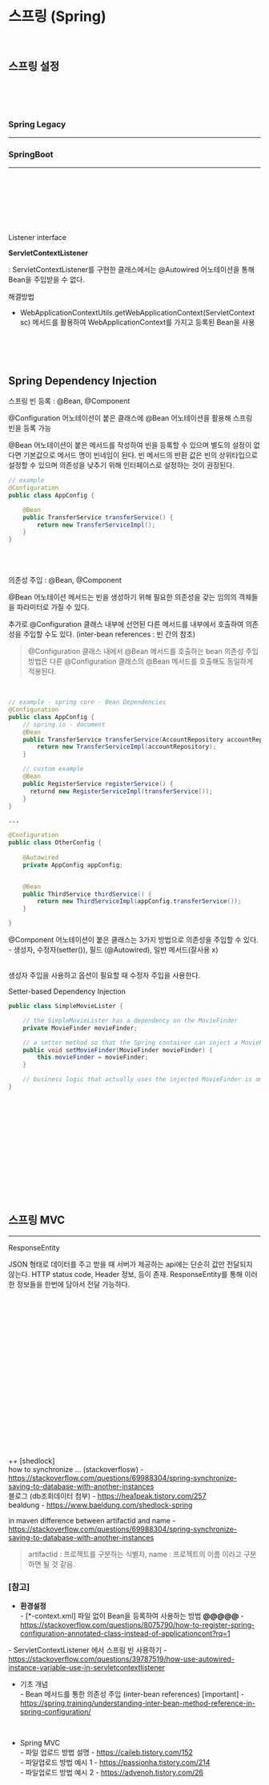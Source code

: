 # 스프링 (Spring)

<br>

## 스프링 설정

<br><br><br>

### Spring Legacy
---


### SpringBoot
---


<br><br><br>
<br><br><br>

Listener interface

**ServletContextListener**

: ServletContextListener를 구현한 클래스에서는 @Autowired 어노테이션을 통해 Bean을 주입받을 수 없다.


해결방법
* WebApplicationContextUtils.getWebApplicationContext(ServletContext sc) 메서드를 활용하여 WebApplicationContext를 가지고 등록된 Bean을 사용



<br><br><br>

## Spring Dependency Injection

스프링 빈 등록 : @Bean, @Component

@Configuration 어노테이션이 붙은 클래스에 @Bean 어노테이션을 활용해 스프링 빈을 등록 가능

@Bean 어노테이션이 붙은 메서드를 작성하여 빈을 등록할 수 있으며 별도의 설정이 없다면 기본값으로 메서드 명이 빈네임이 된다. 빈 메서드의 반환 값은 빈의 상위타입으로 설정할 수 있으며 의존성을 낮추기 위해 인터페이스로 설정하는 것이 권장된다.


``` java
// example
@Configuration
public class AppConfig {

    @Bean
    public TransferService transferService() {
        return new TransferServiceImpl();
    }
}

```
<br><br>

의존성 주입 : @Bean, @Component

@Bean 어노테이션 메서드는 빈을 생성하기 위해 필요한 의존성을 갖는 임의의 객체들을 파라미터로 가질 수 있다.

추가로 @Configuration 클래스 내부에 선언된 다른 메서드를 내부에서 호출하여 의존성을 주입할 수도 있다. (inter-bean references : 빈 간의 참조)
<br>
> @Configuration 클래스 내에서 @Bean 메서드를 호출하는 bean 의존성 주입방법은 다른 @Configuration 클래스의 @Bean 메서드를 호출해도 동일하게 적용된다.

<br>

``` java
// example - spring core - Bean Dependencies
@Configuration
public class AppConfig {
    // spring.io - document
    @Bean
    public TransferService transferService(AccountRepository accountRepository) {
        return new TransferServiceImpl(accountRepository);
    }

    // custom example
    @Bean
    public RegisterService registerService() {
      returnd new RegisterServiceImpl(transferService());
    }
}

...

@Configuration
public class OtherConfig {
    
    @Autowired
    private AppConfig appConfig;


    @Bean
    public ThirdService thirdService() {
        return new ThirdServiceImpl(appConfig.transferService());
    }

}

```

@Component 어노테이션이 붙은 클래스는 3가지 방법으로 의존성을 주입할 수 있다. - 생성자, 수정자(setter()), 필드 (@Autowired), 일반 메서드(잘사용 x)

<br>
생성자 주입을 사용하고 옵션이 필요할 때 수정자 주입을 사용한다.

Setter-based Dependency Injection

``` java 
public class SimpleMovieLister {

    // the SimpleMovieLister has a dependency on the MovieFinder
    private MovieFinder movieFinder;

    // a setter method so that the Spring container can inject a MovieFinder
    public void setMovieFinder(MovieFinder movieFinder) {
        this.movieFinder = movieFinder;
    }

    // business logic that actually uses the injected MovieFinder is omitted...
}
```


<br><br><br>




<br><br><br>
<br><br><br>

<br>

## 스프링 MVC 
---

ResponseEntity

JSON 형태로 데이터를 주고 받을 때 서버가 제공하는 api에는 단순히 값만 전달되지 않는다.
HTTP status code, Header 정보, 등이 존재.
ResponseEntity를 통해 이러한 정보들을 한번에 담아서 전달 가능하다.

<br><br><br>
<br><br><br>
<br><br><br>
<br><br><br>
<br><br><br>
<br><br><br>


++
[shedlock] <br>
how to synchronize ... (stackoverflosw) - https://stackoverflow.com/questions/69988304/spring-synchronize-saving-to-database-with-another-instances <br>
블로그 (db조회데이터 첨부) - https://hea1peak.tistory.com/257 <br>
bealdung - https://www.baeldung.com/shedlock-spring <br>

in maven
difference between artifactid and name - https://stackoverflow.com/questions/69988304/spring-synchronize-saving-to-database-with-another-instances <br>

> artifactid : 프로젝트를 구분하는 식별자, name : 프로젝트의 이름 이라고 구분하면 될 것 같음.

### [참고] <br>

  * **환경설정** <br>
  *-* [*-context.xml] 파일 없이 Bean을 등록하여 사용하는 방법 **@@@@@** - https://stackoverflow.com/questions/8075790/how-to-register-spring-configuration-annotated-class-instead-of-applicationcont?rq=1 <br>

  *-* ServletContextListener 에서 스프링 빈 사용하기 - https://stackoverflow.com/questions/39787519/how-use-autowired-instance-variable-use-in-servletcontextlistener <br>


  * 기초 개념 <br>
  *-* Bean 메서드를 통한 의존성 주입 (inter-bean references) [important] - https://spring.training/understanding-inter-bean-method-reference-in-spring-configuration/ <br>
  <br>

  * Spring MVC <br>
  *-* 파일 업로드 방법 설명 - https://caileb.tistory.com/152 <br>
  *-* 파일업로드 방법 예시 1 - https://passionha.tistory.com/214 <br>
  *-* 파일업로드 방법 예시 2 - https://advenoh.tistory.com/26 <br>

  